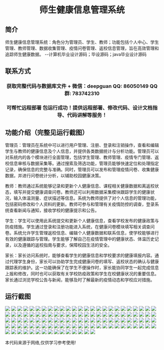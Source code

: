 <p><h1 align="center">师生健康信息管理系统</h1></p>

## 简介
师生健康信息管理系统：角色分为管理员、学生、教师；功能包括个人中心、学生管理、教师管理、数据收集管理、疫情问卷管理、返校信息管理，旨在高效管理和追踪师生健康数据。    --计算机毕业设计源码；毕设源码；java毕业设计源码


## 联系方式
<p><h3 align="center">获取完整代码与数据库文件 + 微信：deepguan QQ: 86050149 QQ群: 783742310</h3></p>
<p><h3 align="center">可帮忙远程部署 包运行成功！提供远程部署、修改代码、设计文档指导、代码讲解等服务！</h3></p>

## 功能介绍（完整见运行截图）
管理员：管理员在系统中可以进行用户管理、注册、登录和注销操作，查看和编辑学生与教师的健康信息及个人信息，并提供各类数据统计与分析功能。管理员可以对系统内的各个模块进行全面管理，包括学生管理、教师管理、疫情专门管理、返校信息审核与数据采集等。通过搜索及筛选功能，管理员能够快速定位和处理指定记录，确保信息的完整与准确。同时，管理员可以发布和管理疫情问卷、收集健康数据，并进行问卷统计分析，以辅助校园健康决策。

教师：教师通过系统能够记录和更新个人健康信息、课程相关健康数据和离返校状态，填写并提交健康调查问卷。教师还可以利用数据采集模块跟踪学生的健康状况，输入体温测量、症状描述等信息。系统为教师提供了对个人信息的管理功能，包括密码修改和个人资料的更新。教师可参与和管理有关疫情防控的调查，登录系统查看新闻与通知，接收学校的健康提示和公告。

学生：学生可以使用此系统提交和更新个人健康信息，查看学校发布的健康政策与防疫措施。学生通过登录和注册功能进入系统，在健康问卷模块填写相关调查问卷。系统允许学生管理返校信息、编辑个人健康数据和联系信息，使学校能够进行有效的健康跟踪与管理。学生能够了解自己在疫情管理中的健康状态、体温历史记录，以及遵循的返校指南与要求，保障校园生活的安全。

家长：家长访问系统时，能够查看学生的健康信息和学校要求的健康填报内容。通过代理学生身份，家长可以协助学生完成健康问卷的填写、返校状态的确认与健康跟踪表的维护。这一功能确保了在学生不便操作时，家长能协同学生一起完成信息上报和修改，同时也可以获取有关学校防疫政策和学生在校健康状况的重要信息。家长通过浏览学校公告与新闻，能够及时了解最新的疫情动态和学校应对措施。


## 运行截图
![](img/001.jpg)
![](img/002.jpg)
![](img/003.jpg)
![](img/004.jpg)
![](img/005.jpg)
![](img/006.jpg)
![](img/007.jpg)
![](img/008.jpg)
![](img/009.jpg)
![](img/010.jpg)
![](img/011.jpg)
![](img/012.jpg)
![](img/013.jpg)
![](img/014.jpg)
![](img/015.jpg)
![](img/016.jpg)
![](img/017.jpg)
![](img/018.jpg)
![](img/019.jpg)
![](img/020.jpg)
![](img/021.jpg)
![](img/022.jpg)
![](img/023.jpg)
![](img/024.jpg)
![](img/025.jpg)
![](img/026.jpg)
![](img/027.jpg)
![](img/028.jpg)
![](img/029.jpg)
![](img/030.jpg)
![](img/031.jpg)
![](img/032.jpg)
![](img/033.jpg)
![](img/034.jpg)
![](img/035.jpg)
![](img/036.jpg)
![](img/037.jpg)
![](img/038.jpg)
![](img/039.jpg)
![](img/040.jpg)
![](img/041.jpg)
![](img/042.jpg)
![](img/043.jpg)
![](img/044.jpg)
![](img/045.jpg)
![](img/046.jpg)
![](img/047.jpg)
![](img/048.jpg)
![](img/049.jpg)
![](img/050.jpg)
![](img/051.jpg)
![](img/052.jpg)
![](img/053.jpg)
![](img/054.jpg)
![](img/055.jpg)
![](img/056.jpg)
![](img/057.jpg)
![](img/058.jpg)
![](img/059.jpg)
![](img/060.jpg)
![](img/061.jpg)
![](img/062.jpg)
![](img/063.jpg)
![](img/064.jpg)
![](img/065.jpg)
![](img/066.jpg)
![](img/067.jpg)
![](img/068.jpg)
![](img/069.jpg)
![](img/070.jpg)
![](img/071.jpg)
![](img/072.jpg)
![](img/073.jpg)
![](img/074.jpg)
![](img/075.jpg)
![](img/076.jpg)
![](img/077.jpg)
![](img/078.jpg)
![](img/079.jpg)
![](img/080.jpg)
![](img/081.jpg)
![](img/082.jpg)
![](img/083.jpg)
![](img/084.jpg)
![](img/085.jpg)
![](img/086.jpg)
![](img/087.jpg)
![](img/088.jpg)
![](img/089.jpg)
![](img/090.jpg)
![](img/091.jpg)
![](img/092.jpg)
![](img/093.jpg)
![](img/094.jpg)
![](img/095.jpg)
![](img/096.jpg)
![](img/097.jpg)
![](img/098.jpg)
![](img/099.jpg)
![](img/100.jpg)
![](img/101.jpg)
![](img/102.jpg)
![](img/103.jpg)
![](img/104.jpg)
![](img/105.jpg)
![](img/106.jpg)
![](img/107.jpg)
![](img/108.jpg)
![](img/109.jpg)
![](img/110.jpg)
![](img/111.jpg)
![](img/112.jpg)
![](img/113.jpg)
![](img/114.jpg)
![](img/115.jpg)

<p>本代码来源于网络,仅供学习参考使用!</p>
